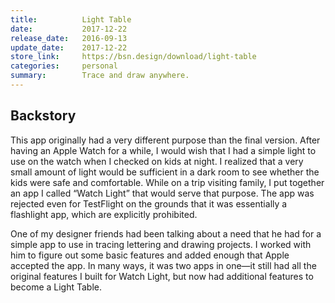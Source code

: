 ```yaml
---
title:          Light Table
date:           2017-12-22
release_date:   2016-09-13
update_date:    2017-12-22
store_link:     https://bsn.design/download/light-table
categories:     personal
summary:        Trace and draw anywhere.
---
```


## Backstory

This app originally had a very different purpose than the final version. After having an Apple Watch for a while, I would wish that I had a simple light to use on the watch when I checked on kids at night. I realized that a very small amount of light would be sufficient in a dark room to see whether the kids were safe and comfortable. While on a trip visiting family, I put together an app I called “Watch Light” that would serve that purpose. The app was rejected even for TestFlight on the grounds that it was essentially a flashlight app, which are explicitly prohibited.

One of my designer friends had been talking about a need that he had for a simple app to use in tracing lettering and drawing projects. I worked with him to figure out some basic features and added enough that Apple accepted the app. In many ways, it was two apps in one—it still had all the original features I built for Watch Light, but now had additional features to become a Light Table.
